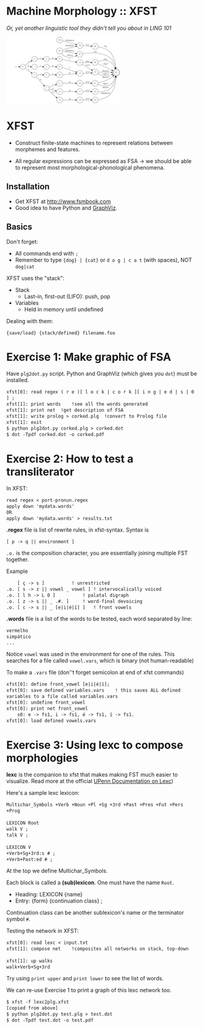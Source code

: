 # Machine Morphology :: XFST

*Or, yet another linguistic tool they didn't tell you about in LING 101*

![Sample FST](s.png)

# XFST

* Construct finite-state machines to represent relations between morphemes and features.

* All regular expressions can be expressed as FSA → we should be able to represent most morphological-phonological phenomena.


## Installation

* Get XFST at <http://www.fsmbook.com>
* Good idea to have Python and [GraphViz][].

## Basics

Don't forget:

* All commands end with `;`
* Remember to type `{dog} | {cat}` or `d o g | c a t` (with spaces), NOT `dog|cat`

XFST uses the "stack":

* Stack
	* Last-in, first-out (LIFO): push, pop
* Variables
	* Held in memory until undefined

Dealing with them:

	{save/load} {stack/defined} filename.foo


# Exercise 1: Make graphic of FSA

Have `plg2dot.py` script. Python and GraphViz (which gives you `dot`) must be installed.

	xfst[0]: read regex ( r e )[ l o c k | c o r k ][ i n g | e d | s | 0 ] ;
	xfst[1]: print words	!see all the words generated
	xfst[1]: print net	!get description of FSA
	xfst[1]: write prolog > corked.plg	!convert to Prolog file
	xfst[1]: exit
	$ python plg2dot.py corked.plg > corked.dot
	$ dot -Tpdf corked.dot -o corked.pdf
	
# Exercise 2: How to test a transliterator

In XFST:

	read regex < port-pronun.regex
	apply down 'mydata.words'
	OR
	apply down 'mydata.words' > results.txt

**.regex** file is list of rewrite rules, in xfst-syntax. Syntax is

	[ p -> q || environment ] 

`.o.` is the composition character, you are essentially joining multiple FST together.

Example

		[ ç -> s ]			! unrestricted
	.o.	[ s -> z || vowel _ vowel ]	! intervocalically voiced
	.o.	[ l h -> L 0 ]			! palatal digraph
	.o.	[ z -> s || _ .#. ]		! word-final devoicing
	.o.	[ c -> s || _ [e|i|é|í] ]	! front vowels

**.words** file is a list of the words to be tested, each word separated by line:

	vermelho
	simpático
	...

Notice `vowel` was used in the environment for one of the rules. This searches for a file called `vowel.vars`, which is binary (not human-readable)

To make a `.vars` file (don''t forget semicolon at end of xfst commands)

	xfst[0]: define front_vowel [e|i|é|í];
	xfst[0]: save defined variables.vars	! this saves ALL defined variables to a file called variables.vars
	xfst[0]: undefine front_vowel
	xfst[0]: print net front_vowel
		s0: e -> fs1, i -> fs1, é -> fs1, í -> fs1.
	xfst[0]: load defined vowels.vars
	
# Exercise 3: Using lexc to compose morphologies

**lexc** is the companion to xfst that makes making FST much easier to visualize. Read more at the official [UPenn Documentation on Lexc][LEXC])

Here's a sample lexc lexicon:

	Multichar_Symbols +Verb +Noun +Pl +Sg +3rd +Past +Pres +Fut +Pers +Prog

	LEXICON Root
	walk V ; 
	talk V ;
	
	LEXICON V
	+Verb+Sg+3rd:s # ;
	+Verb+Past:ed # ; 

At the top we define Multichar_Symbols.

Each block is called a **(sub)lexicon**. One must have the name `Root`. 

* Heading: LEXICON {name}
* Entry: {form} {continuation class} ;

Continuation class can be another sublexicon's name or the terminator symbol `#`.

Testing the network in XFST:

	xfst[0]: read lexc < input.txt
	xfst[1]: compose net	!composites all networks on stack, top-down
	
	xfst[1]: up walks
	walk+Verb+Sg+3rd
	
Try using `print upper` and `print lower` to see the list of words.

We can re-use Exercise 1 to print a graph of this lexc network too.

	$ xfst -f lexc2plg.xfst
	[copied from above]
	$ python plg2dot.py test.plg > test.dot
	$ dot -Tpdf test.dot -o test.pdf




[LEXC]: http://www.cis.upenn.edu/~cis639/docs/lexc.html#Transducer
[GraphViz]: http://www.graphviz.org/